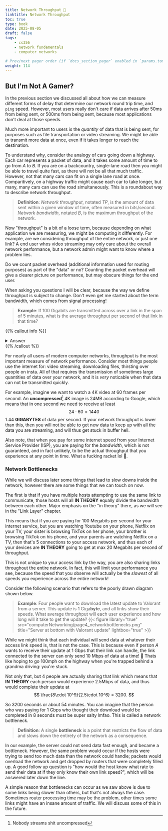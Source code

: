 ```yaml
---
title: Network Throughput 🍹
linktitle: Network Throughput 
toc: true
type: book
date: 2025-08-05
draft: false
tags:
    - cs356
    - network fundementals
    - computer networks

# Prev/next pager order (if `docs_section_pager` enabled in `params.toml`)
weight: 114
---
```


## But I'm Not A Gamer?

In the previous section we discussed all about how we can measure different forms of delay that determine our network round trip time, and `ping` speed. However, most users really don't care if data arrives after $50$ms from being sent, or $500$ms from being sent, because most applications don't deal at those speeds.

Much more important to users is the *quantity* of data that is being sent, for purposes such as file transportation or video streaming. We might be able to transmit more data at once, even if it takes longer to reach the destination. 

To understand why, consider the analogy of cars going down a highway. Each car represents a packet of data, and it takes some amount of time to go from $A$ to $B$. If you are on a backcountry, single-lane road then you might be able to travel quite fast, as there will not be all that much traffic. However, not that many cars can fit on a single lane road at once. Comparitively, on a highway traffic might cause each car to take longer, but many, many cars can use the road simultaneously. This is a roundabout way to describe network throughput. 

> **Definition**: *Network throughput*, notated $TP$, is the amount of data sent within a given window of time, often measured in bits/second. *Network bandwidth*, notated $B$, is the maximum throughput of the network.

Now "throughput" is a bit of a loose term, because depending on what application we are measuring, we might be computing it differently. For example, are we considering throughput of the entire network, or just one link? A end user whos video streaming may only care about the overall network performance, but a network admin might want to know where a problem lies.

Do we count packet overhead (additional information used for routing purposes) as part of the "data" or no? Counting the packet overhead will give a clearer picture on performance, but may obscure things for the end user.

When asking you questions I will be clear, because the way we define throughput is subject to change. Don't even get me started about the term bandwidth, which comes from signal processing!

> **Example**: If $100$ Gigabits are transmitted across over a link in the span of $5$ minutes, what is the average throughput per second of that link in that time?

{{% callout info %}}
<details>
<summary>Answer</summary>
Average throughput is just bits over time, so 
$$
TP = \frac{100\cdot 10^9}{5\cdot 60} \approx 333\cdot 10^6
$$
which is $333$ Megabits per second.
</details>
{{% /callout %}}

For nearly all users of modern computer networks, throughput is the most important measure of network performance. Consider most things people use the internet for: video streaming, downloading files, thirsting over people on insta. All of that requires the transmission of sometimes large quantities of data over your network, and it is *very* noticable when that data can not be transmitted quickly.

For example, imagine we want to watch a $4$K video at $60$ frames per second. An **uncompressed**[^1] $4$K image is $24$MB according to Google, which means that in one second we need to receive at least
$$
24\cdot 60 = 1440
$$
$1.44$ **GIGABYTES** of data per second. If your network throughput is lower than this, then you will not be able to get new data to keep up with all the data you are streaming, and will thus get stuck in buffer hell.

Also note, that when you pay for some internet speed from your Internet Service Provider (ISP), you are paying for the *bandwidth*, which is not guaranteed, and in fact unlikely, to be the actual throughput that you experience at any point in time. What a fucking racket lol 🎾. 

### Network Bottlenecks

While we will discuss later some things that lead to slow downs inside the network, however there are some things that we can touch on now.

The first is that if you have multiple hosts attempting to use the same link to communicate, those hosts will all **IN THEORY** equally divide the bandwidth between each other. Major emphasis on the "in theory" there, as we will see in the "Link Layer" chapter. 

This means that if you are paying for $100$ Megabits per second for your internet service, but you are watching Youtube on your phone, Netflix on your TV, your sister is browsing TikTok on her phone, your brother is browsing TikTok on his phone, and your parents are watching Netflix on a TV, then that's $5$ connections to your access network, and thus each of your devices are **IN THEORY** going to get at max $20$ Megabits per second of throughput.

This is not unique to your access link by the way, you are also sharing links throughout the entire network. In fact, this will limit your performance you see, because the speed that you observe will actually be the *slowest* of all speeds you experience across the entire network! 

Consider the following scenario that refers to the poorly drawn diagram shown below. 

> **Example**: Four people want to download the latest update to Valorant from a server. This update is $1$ Giga**byte**, and all links show their speeds. What average throughput will each user experience and how long will it take to get the update?
> {{< figure library="true" src="computerNetworking/page4_networkbottlenecks.png" title="Server at bottom with Valorant update" lightbox="true" >}}

While we might think that each individual will send data at whatever their access link speed is, that is not the case. This is because even if person $A$ wants to receive their update at $1$ Gbps that their link can handle, the link connected to the server can only send $10$ Mbps of data at a time! 🐢 Thats like hoping to go $100$mph on the highway when you're trapped behind a grandma driving: you're stuck. 

Not only that, but $4$ people are actually sharing that link which means that **IN THEORY** each person would experience $2.5$Mbps of data, and thus would complete their update at
$$
\frac{8\cdot 10^9}{2.5\cdot 10^6} = 3200.
$$

So $3200$ seconds or about $54$ minutes. You can imagine that the person who was paying for $1$ Gbps who thought their download would be completed in $8$ seconds must be super salty lmfao. This is called a network bottleneck.

> **Definition**: A single **bottleneck** is a point that restricts the flow of data and slows down the entirety of the network as a consequence.

In our example, the server could not send data fast enough, and became a bottleneck. However, the same problem would occur if the hosts were trying to send too much data than the network could handle; packets would overload the network and get dropped by routers that were completely filled up. A good follow up question is "how would the host know what rate to send their data at if they only know their own link speed?", which will be answered later down the line. 

A simple reason that bottlenecks can occur as we saw above is due to some links being slower than others, but that's not always the case. Sometimes router processing time may be the problem, other times some links might have an insane amount of traffic. We will discuss some of this in the future.

[^1]: Nobody streams shit uncompressed